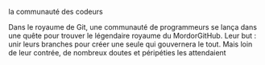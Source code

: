 la communauté des codeurs

Dans le royaume de Git, une communauté de programmeurs se lança dans une quête pour trouver le légendaire royaume du MordorGitHub. Leur but : unir leurs branches pour créer une seule qui gouvernera le tout. Mais loin de leur contrée, de nombreux doutes et péripéties les attendaient
